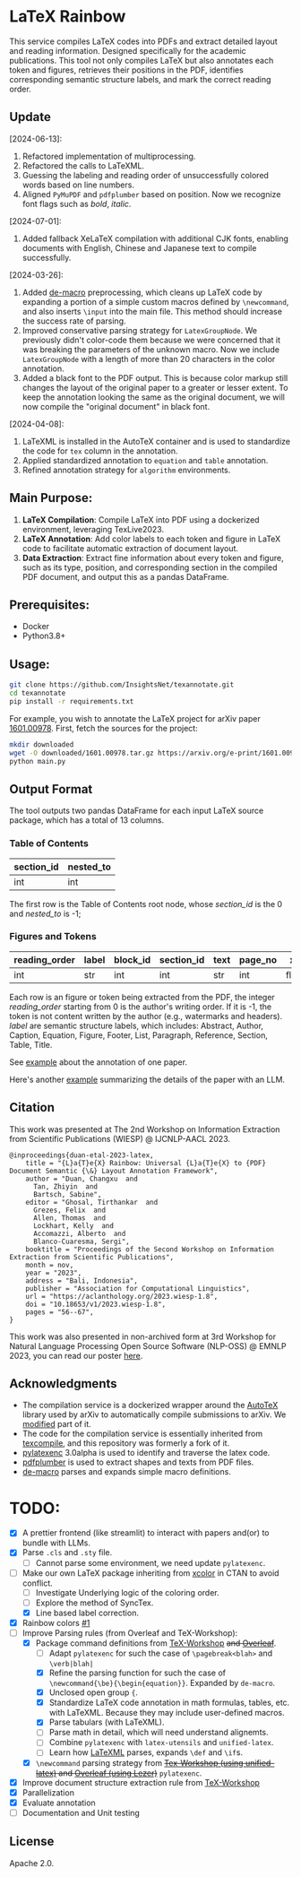 # LaTeX Rainbow

This service compiles LaTeX codes into PDFs and extract detailed layout and reading information. 
Designed specifically for the academic publications.
This tool not only compiles LaTeX but also annotates each token and figures, 
retrieves their positions in the PDF, identifies corresponding semantic structure labels, and mark the correct reading order. 

## Update
[2024-06-13]:
1. Refactored implementation of multiprocessing.
2. Refactored the calls to LaTeXML.
3. Guessing the labeling and reading order of unsuccessfully colored words based on line numbers.
4. Aligned `PyMuPDF` and `pdfplumber` based on position. Now we recognize font flags such as *bold*, _italic_.

[2024-07-01]:
1. Added fallback XeLaTeX compilation with additional CJK fonts, enabling documents with English, Chinese and Japanese text to compile successfully.

[2024-03-26]: 
1. Added [de-macro](https://ctan.org/pkg/de-macro?lang=en) preprocessing, which cleans up LaTeX code by expanding a portion of a simple custom macros defined by `\newcommand`, and also inserts `\input` into the main file. This method should increase the success rate of parsing.
2. Improved conservative parsing strategy for `LatexGroupNode`. We previously didn't color-code them because we were concerned that it was breaking the parameters of the unknown macro. Now we include `LatexGroupNode` with a length of more than 20 characters in the color annotation.
3. Added a black font to the PDF output. This is because color markup still changes the layout of the original paper to a greater or lesser extent. To keep the annotation looking the same as the original document, we will now compile the "original document" in black font.

[2024-04-08]:
1. LaTeXML is installed in the AutoTeX container and is used to standardize the code for `tex` column in the annotation.
2. Applied standardized annotation to `equation` and `table` annotation.
3. Refined annotation strategy for `algorithm` environments.


## Main Purpose:

1. **LaTeX Compilation**: Compile LaTeX into PDF using a dockerized environment, leveraging TexLive2023.
2. **LaTeX Annotation**: Add color labels to each token and figure in LaTeX code to facilitate automatic extraction of document layout.
3. **Data Extraction**: Extract fine information about every token and figure, such as its type, position, and corresponding section in the compiled PDF document, and output this as a pandas DataFrame.

## Prerequisites:

- Docker
- Python3.8+

## Usage:

```bash
git clone https://github.com/InsightsNet/texannotate.git
cd texannotate
pip install -r requirements.txt
```

For example, you wish to annotate the LaTeX project for arXiv paper 
[1601.00978](https://arxiv.org/pdf/1601.00978). First, fetch the sources for the project:

```bash
mkdir downloaded
wget -O downloaded/1601.00978.tar.gz https://arxiv.org/e-print/1601.00978 --user-agent "Name <email>"
python main.py
```

## Output Format

The tool outputs two pandas DataFrame for each input LaTeX source package, which has a total of 13 columns.

### Table of Contents
| section_id | nested_to |
|---------------|-------|
| int           | int   |

The first row is the Table of Contents root node,  whose *section_id* is the 0 and *nested_to* is -1;


### Figures and Tokens
| reading_order | label | block_id | section_id | text | page_no | x0    | y0    | x1    | y1    | font | font_size  | flags | tex | page_size | line_no |
|---------------|-------|------|---------|-------|------|-------|-------|-------|-------|------|-------|-------|-------|-------|-------|
| int           | str   | int  | int     | str   | int  | float | float | float | float | str  | float | list  | str | list | int|

Each row is an figure or token being extracted from the PDF, the integer *reading_order* starting from 0 is the author's writing order. 
If it is -1, the token is not content written by the author (e.g., watermarks and headers).
*label* are semantic structure labels, which includes: Abstract, Author, Caption, Equation, Figure, Footer, List, Paragraph, Reference, Section, Table, Title.

See [example](doc/example.ipynb) about the annotation of one paper.

Here's another [example](doc/tree_summarize.ipynb) summarizing the details of the paper with an LLM.

## Citation
This work was presented at The 2nd Workshop on Information Extraction from Scientific Publications (WIESP) @ IJCNLP-AACL 2023. 
```
@inproceedings{duan-etal-2023-latex,
    title = "{L}a{T}e{X} Rainbow: Universal {L}a{T}e{X} to {PDF} Document Semantic {\&} Layout Annotation Framework",
    author = "Duan, Changxu  and
      Tan, Zhiyin  and
      Bartsch, Sabine",
    editor = "Ghosal, Tirthankar  and
      Grezes, Felix  and
      Allen, Thomas  and
      Lockhart, Kelly  and
      Accomazzi, Alberto  and
      Blanco-Cuaresma, Sergi",
    booktitle = "Proceedings of the Second Workshop on Information Extraction from Scientific Publications",
    month = nov,
    year = "2023",
    address = "Bali, Indonesia",
    publisher = "Association for Computational Linguistics",
    url = "https://aclanthology.org/2023.wiesp-1.8",
    doi = "10.18653/v1/2023.wiesp-1.8",
    pages = "56--67",
}
```
This work was also presented in non-archived form at 3rd Workshop for Natural Language Processing Open Source Software (NLP-OSS) @ EMNLP 2023, you can read our poster [here](https://github.com/nlposs/NLP-OSS/blob/master/nlposs-2023/23-LaTeX-Rainbow-Poster.pdf).

## Acknowledgments

- The compilation service is a dockerized wrapper around the [AutoTeX](https://metacpan.org/pod/TeX::AutoTeX) library used by arXiv to automatically compile submissions to arXiv. We [modified](https://github.com/) part of it.
- The code for the compilation service is essentially inherited from [texcompile](https://github.com/andrewhead/texcompile.git), and this repository was formerly a fork of it.
- [pylatexenc](https://github.com/phfaist/pylatexenc.git) 3.0alpha is used to identify and traverse the latex code.
- [pdfplumber](https://github.com/jsvine/pdfplumber.git) is used to extract shapes and texts from PDF files.
- [de-macro](https://ctan.org/pkg/de-macro?lang=en) parses and expands simple macro definitions.

# TODO:
- [x] A prettier frontend (like streamlit) to interact with papers and(or) to bundle with LLMs.
- [x] Parse `.cls` and `.sty` file.
  - [ ] Cannot parse some environment, we need update `pylatexenc`.
- [ ] Make our own LaTeX package inheriting from [xcolor](https://github.com/latex3/xcolor) in CTAN to avoid conflict.
  - [ ] Investigate Underlying logic of the coloring order.
  - [ ] Explore the method of SyncTex.
  - [x] Line based label correction.
- [x] Rainbow colors [#1](https://github.com/InsightsNet/texannotate/pull/1) 
- [ ] Improve Parsing rules (from Overleaf and TeX-Workshop):
   - [x] Package command definitions from [TeX-Workshop](https://github.com/James-Yu/LaTeX-Workshop/tree/master/data) ~~and [Overleaf](https://github.com/overleaf/overleaf/tree/main/services/web/frontend/js/features/source-editor/languages/latex/completions/data)~~.
      - [ ] Adapt `pylatexenc` for such the case of `\pagebreak<blah>` and `\verb|blah|`
      - [x] Refine the parsing function for such the case of `\newcommand{\be}{\begin{equation}}`. Expanded by `de-macro`.
      - [x] Unclosed open group `{`.
      - [x] Standardize LaTeX code annotation in math formulas, tables, etc. with LaTeXML. Because they may include user-defined macros.
      - [x] Parse tabulars (with LaTeXML).
      - [ ] Parse math in detail, which will need understand alignemts.
      - [ ] Combine `pylatexenc` with `latex-utensils` and `unified-latex`.
      - [ ] Learn how [LaTeXML](https://github.com/brucemiller/LaTeXML) parses, expands `\def` and `\if`s.
   - [x] `\newcommand` parsing strategy from ~~[Tex-Workshop (using unified-latex)](https://github.com/James-Yu/LaTeX-Workshop/blob/856eaeebd66e16b9f8d500793f307aa02d4295eb/src/providers/completer/command.ts#L208) and [Overleaf (using Lezer)](https://github.com/overleaf/overleaf/blob/main/services/web/frontend/js/features/source-editor/lezer-latex/README.md)~~ `pylatexenc`.
- [x] Improve document structure extraction rule from [TeX-Workshop](https://github.com/James-Yu/LaTeX-Workshop/blob/6ee7aca5dfe057642fec1781b6810796d745862e/src/providers/structurelib/latex.ts#L114C25-L114C25)
- [x] Parallelization
- [x] Evaluate annotation
- [ ] Documentation and Unit testing

## License

Apache 2.0.
